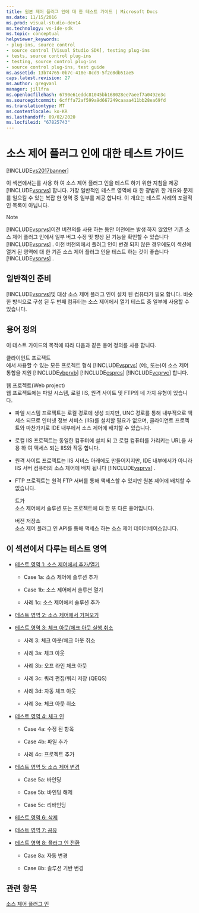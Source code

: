```yaml
---
title: 원본 제어 플러그 인에 대 한 테스트 가이드 | Microsoft Docs
ms.date: 11/15/2016
ms.prod: visual-studio-dev14
ms.technology: vs-ide-sdk
ms.topic: conceptual
helpviewer_keywords:
- plug-ins, source control
- source control [Visual Studio SDK], testing plug-ins
- tests, source control plug-ins
- testing, source control plug-ins
- source control plug-ins, test guide
ms.assetid: 13b74765-0b7c-418e-8cd9-5f2e8db51ae5
caps.latest.revision: 27
ms.author: gregvanl
manager: jillfra
ms.openlocfilehash: 6790e61eddc81045bb168028ee7aeef7a0492e3c
ms.sourcegitcommit: 6cfffa72af599a9d667249caaaa411bb28ea69fd
ms.translationtype: MT
ms.contentlocale: ko-KR
ms.lasthandoff: 09/02/2020
ms.locfileid: "67825743"
---
```

# <a name="test-guide-for-source-control-plug-ins"></a>소스 제어 플러그 인에 대한 테스트 가이드
[!INCLUDE[vs2017banner](../../includes/vs2017banner.md)]

이 섹션에서는를 사용 하 여 소스 제어 플러그 인을 테스트 하기 위한 지침을 제공 [!INCLUDE[vsprvs](../../includes/vsprvs-md.md)] 합니다. 가장 일반적인 테스트 영역에 대 한 광범위 한 개요와 문제를 일으킬 수 있는 복잡 한 영역 중 일부를 제공 합니다. 이 개요는 테스트 사례의 포괄적인 목록이 아닙니다.  
  
> [!NOTE]
> [!INCLUDE[vsprvs](../../includes/vsprvs-md.md)]이전 버전의를 사용 하는 동안 이전에는 발생 하지 않았던 기존 소스 제어 플러그 인에서 일부 버그 수정 및 향상 된 기능을 확인할 수 있습니다 [!INCLUDE[vsprvs](../../includes/vsprvs-md.md)] . 이전 버전의에서 플러그 인이 변경 되지 않은 경우에도이 섹션에 열거 된 영역에 대 한 기존 소스 제어 플러그 인을 테스트 하는 것이 좋습니다 [!INCLUDE[vsprvs](../../includes/vsprvs-md.md)] .  
  
## <a name="common-preparation"></a>일반적인 준비  
 [!INCLUDE[vsprvs](../../includes/vsprvs-md.md)]및 대상 소스 제어 플러그 인이 설치 된 컴퓨터가 필요 합니다. 비슷한 방식으로 구성 된 두 번째 컴퓨터는 소스 제어에서 열기 테스트 중 일부에 사용할 수 있습니다.  
  
## <a name="definition-of-terms"></a>용어 정의  
 이 테스트 가이드의 목적에 따라 다음과 같은 용어 정의를 사용 합니다.  
  
 클라이언트 프로젝트  
 에서 사용할 수 있는 모든 프로젝트 형식 [!INCLUDE[vsprvs](../../includes/vsprvs-md.md)] (예:, 또는)이 소스 제어 통합을 지원 [!INCLUDE[vbprvb](../../includes/vbprvb-md.md)] [!INCLUDE[csprcs](../../includes/csprcs-md.md)] [!INCLUDE[vcprvc](../../includes/vcprvc-md.md)] 합니다.  
  
 웹 프로젝트(Web project)  
 웹 프로젝트에는 파일 시스템, 로컬 IIS, 원격 사이트 및 FTP의 네 가지 유형이 있습니다.  
  
- 파일 시스템 프로젝트는 로컬 경로에 생성 되지만, UNC 경로를 통해 내부적으로 액세스 되므로 인터넷 정보 서비스 (IIS)를 설치할 필요가 없으며, 클라이언트 프로젝트와 마찬가지로 IDE 내부에서 소스 제어에 배치할 수 있습니다.  
  
- 로컬 IIS 프로젝트는 동일한 컴퓨터에 설치 되 고 로컬 컴퓨터를 가리키는 URL을 사용 하 여 액세스 되는 IIS와 작동 합니다.  
  
- 원격 사이트 프로젝트는 IIS 서비스 아래에도 만들어지지만, IDE 내부에서가 아니라 IIS 서버 컴퓨터의 소스 제어에 배치 됩니다 [!INCLUDE[vsprvs](../../includes/vsprvs-md.md)] .  
  
- FTP 프로젝트는 원격 FTP 서버를 통해 액세스할 수 있지만 원본 제어에 배치할 수 없습니다.  
  
  트가  
  소스 제어에서 솔루션 또는 프로젝트에 대 한 또 다른 용어입니다.  
  
  버전 저장소  
  소스 제어 플러그 인 API를 통해 액세스 하는 소스 제어 데이터베이스입니다.  
  
## <a name="test-areas-covered-in-this-section"></a>이 섹션에서 다루는 테스트 영역  
  
- [테스트 영역 1: 소스 제어에서 추가/열기](../../extensibility/internals/test-area-1-add-to-open-from-source-control.md)  
  
  - Case 1a: 소스 제어에 솔루션 추가  

  - Case 1b: 소스 제어에서 솔루션 열기  

  - 사례 1c: 소스 제어에서 솔루션 추가  

- [테스트 영역 2: 소스 제어에서 가져오기](../../extensibility/internals/test-area-2-get-from-source-control.md)  
  
- [테스트 영역 3: 체크 아웃/체크 아웃 실행 취소](../../extensibility/internals/test-area-3-check-out-undo-checkout.md)  
  
  - 사례 3: 체크 아웃/체크 아웃 취소  

  - 사례 3a: 체크 아웃  

  - 사례 3b: 오프 라인 체크 아웃  

  - 사례 3c: 쿼리 편집/쿼리 저장 (QEQS)  

  - 사례 3d: 자동 체크 아웃  

  - 사례 3e: 체크 아웃 취소  
  
- [테스트 영역 4: 체크 인](../../extensibility/internals/test-area-4-check-in.md)  
  
  - Case 4a: 수정 된 항목  

  - Case 4b: 파일 추가  

  - 사례 4c: 프로젝트 추가  
  
- [테스트 영역 5: 소스 제어 변경](../../extensibility/internals/test-area-5-change-source-control.md)  
  
  - Case 5a: 바인딩  

  - Case 5b: 바인딩 해제  

  - Case 5c: 리바인딩  

- [테스트 영역 6: 삭제](../../extensibility/internals/test-area-6-delete.md)  

- [테스트 영역 7: 공유](../../extensibility/internals/test-area-7-share.md)  

- [테스트 영역 8: 플러그 인 전환](../../extensibility/internals/test-area-8-plug-in-switching.md)  

  - Case 8a: 자동 변경  

  - Case 8b: 솔루션 기반 변경  

## <a name="see-also"></a>관련 항목  
 [소스 제어 플러그 인](../../extensibility/source-control-plug-ins.md)
